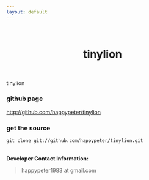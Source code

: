 ```yaml
---
layout: default
---
```

<br />
<h1 style="text-align:center">tinylion</h1>
<br />

tinylion 

### github page

<http://github.com/happypeter/tinylion>

### get the source

    git clone git://github.com/happypeter/tinylion.git

<p><br /><b>Developer Contact Information:</b></p>

<blockquote>
<p>
happypeter1983 at gmail.com
</p>
</blockquote>
